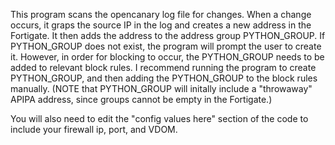 This program scans the opencanary log file for changes. When a change occurs, it graps the source IP in the log and creates a new address in the Fortigate. 
It then adds the address to the address group PYTHON_GROUP. If PYTHON_GROUP does not exist, the program will prompt the user to create it. 
However, in order for blocking to occur, the PYTHON_GROUP needs to be added to relevant block rules. 
I recommend running the program to create PYTHON_GROUP, and then adding the PYTHON_GROUP to the block rules manually.
(NOTE that PYTHON_GROUP will initally include a "throwaway" APIPA address, since groups cannot be empty in the Fortigate.)

You will also need to edit the "config values here" section of the code to include your firewall ip, port, and VDOM.
